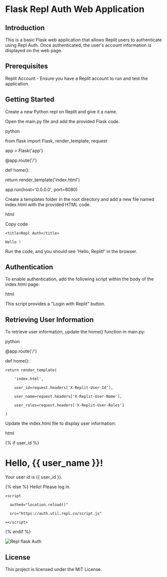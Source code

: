 # Flask Repl Auth Web Application

## Introduction
This is a basic Flask web application that allows Replit users to authenticate using Repl Auth. Once authenticated, the user's account information is displayed on the web page.

## Prerequisites
Replit Account - Ensure you have a Replit account to run and test the application.

## Getting Started
Create a new Python repl on Replit and give it a name.

Open the main.py file and add the provided Flask code.

python

from flask import Flask, render_template, request

app = Flask('app')

@app.route('/')

def home():

  return render_template('index.html')

app.run(host='0.0.0.0', port=8080)

Create a templates folder in the root directory and add a new file named index.html with the provided HTML code.

html

Copy code

<!DOCTYPE html>

<html>
  
  <head>
    
    <title>Repl Auth</title>
    
  </head>
  
  <body>
    
    Hello !
    
  </body>
</html>
Run the code, and you should see 'Hello, Replit!' in the browser.

## Authentication
To enable authentication, add the following script within the body of the index.html page:

html

<div>
  
  <script
    
    authed="location.reload()"
    
    src="https://auth.util.repl.co/script.js"
    
  ></script>
  
</div>

This script provides a "Login with Replit" button.

## Retrieving User Information
To retrieve user information, update the home() function in main.py:

python

@app.route('/')

def home():

    return render_template(
    
        'index.html',
        
        user_id=request.headers['X-Replit-User-Id'],
        
        user_name=request.headers['X-Replit-User-Name'],
        
        user_roles=request.headers['X-Replit-User-Roles']
        
    )
    
Update the index.html file to display user information:

html

<body>
  
  {% if user_id %}
  
  <h1>Hello, {{ user_name }}!</h1>
  
  <p>Your user id is {{ user_id }}.</p>
  
  {% else %} Hello! Please log in.
  
  <div>
    
    <script
    
      authed="location.reload()"
      
      src="https://auth.util.repl.co/script.js"
      
    ></script>
    
  </div>
  
  {% endif %}
  
</body>

![Repl flask Auth ](https://github.com/Mithun1508/Python-Flask-Authentication-/assets/93249038/13c190b5-d6af-4562-9e3b-ad1f2bbb0dbe)

## License
This project is licensed under the MIT License.

